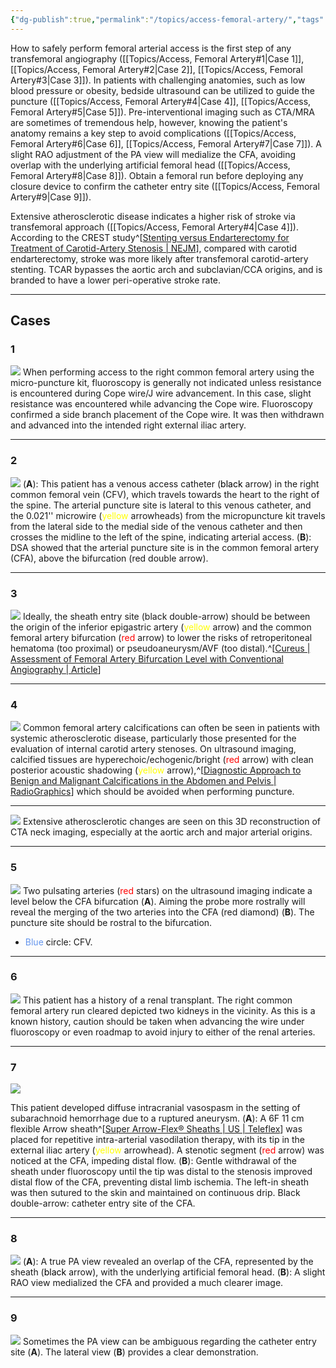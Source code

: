 ```yaml
---
{"dg-publish":true,"permalink":"/topics/access-femoral-artery/","tags":["access","anatomy","artery"],"created":"2023-08-14T19:26:50.000-07:00","updated":"2024-02-28T20:38:11.087-08:00"}
---
```



How to safely perform femoral arterial access is the first step of any transfemoral angiography ([[Topics/Access, Femoral Artery#1\|Case 1]], [[Topics/Access, Femoral Artery#2\|Case 2]], [[Topics/Access, Femoral Artery#3\|Case 3]]). In patients with challenging anatomies, such as low blood pressure or obesity, bedside ultrasound can be utilized to guide the puncture ([[Topics/Access, Femoral Artery#4\|Case 4]], [[Topics/Access, Femoral Artery#5\|Case 5]]). Pre-interventional imaging such as CTA/MRA are sometimes of tremendous help, however, knowing the patient's anatomy remains a key step to avoid complications ([[Topics/Access, Femoral Artery#6\|Case 6]], [[Topics/Access, Femoral Artery#7\|Case 7]]). A slight RAO adjustment of the PA view will medialize the CFA, avoiding overlap with the underlying artificial femoral head ([[Topics/Access, Femoral Artery#8\|Case 8]]). Obtain a femoral run before deploying any closure device to confirm the catheter entry site ([[Topics/Access, Femoral Artery#9\|Case 9]]).

Extensive atherosclerotic disease indicates a higher risk of stroke via transfemoral approach ([[Topics/Access, Femoral Artery#4\|Case 4]]). According to the CREST study^[[Stenting versus Endarterectomy for Treatment of Carotid-Artery Stenosis | NEJM](https://www.nejm.org/doi/full/10.1056/NEJMoa0912321?logout=true)], compared with carotid endarterectomy, stroke was more likely after transfemoral carotid-artery stenting. TCAR bypasses the aortic arch and subclavian/CCA origins, and is branded to have a lower peri-operative stroke rate.

---

## Cases

### 1 

![](https://i.imgur.com/m0aU4dv.jpg)
When performing access to the right common femoral artery using the micro-puncture kit, fluoroscopy is generally not indicated unless resistance is encountered during Cope wire/J wire advancement. In this case, slight resistance was encountered while advancing the Cope wire. Fluoroscopy confirmed a side branch placement of the Cope wire. It was then withdrawn and advanced into the intended right external iliac artery.

---
### 2

![](https://i.imgur.com/ID9QMXd.png)
(**A**): This patient has a venous access catheter (<span style="color:black">black</span> arrow) in the right common femoral vein (CFV), which travels towards the heart to the right of the spine. The arterial puncture site is lateral to this venous catheter, and the 0.021'' microwire (<span style="color:yellow">yellow</span> arrowheads) from the micropuncture kit travels from the lateral side to the medial side of the venous catheter and then crosses the midline to the left of the spine, indicating arterial access. 
(**B**): DSA showed that the arterial puncture site is in the common femoral artery (CFA), above the bifurcation (red double arrow).

---

### 3

![](https://i.imgur.com/NMlKfQ8.jpg)
Ideally, the sheath entry site (black double-arrow) should be between the origin of the inferior epigastric artery (<span style="color:yellow">yellow</span> arrow) and the common femoral artery bifurcation (<span style="color:red">red</span> arrow) to lower the risks of retroperitoneal hematoma (too proximal) or pseudoaneurysm/AVF (too distal).^[[Cureus | Assessment of Femoral Artery Bifurcation Level with Conventional Angiography | Article](https://www.cureus.com/articles/15378-assessment-of-femoral-artery-bifurcation-level-with-conventional-angiography#!/)]

---

### 4

![](https://i.imgur.com/Mz0WqSM.png)
Common femoral artery calcifications can often be seen in patients with systemic atherosclerotic disease, particularly those presented for the evaluation of internal carotid artery stenoses. On ultrasound imaging, calcified tissues are hyperechoic/echogenic/bright (<span style="color:red">red</span> arrow) with clean posterior acoustic shadowing (<span style="color:yellow">yellow</span> arrow),^[[Diagnostic Approach to Benign and Malignant Calcifications in the Abdomen and Pelvis | RadioGraphics](https://pubs.rsna.org/doi/full/10.1148/rg.2020190152)] which should be avoided when performing puncture.

---

![](https://i.imgur.com/AuhOYD5.png)
Extensive atherosclerotic changes are seen on this 3D reconstruction of CTA neck imaging, especially at the aortic arch and major arterial origins. 

---

### 5

![](https://i.imgur.com/mxgU9ar.jpg)
Two pulsating arteries (<span style="color: red">red</span> stars) on the ultrasound imaging indicate a level below the CFA bifurcation (**A**). Aiming the probe more rostrally will reveal the merging of the two arteries into the CFA (red diamond) (**B**). The puncture site should be rostral to the bifurcation. 

- <span style="color: cornflowerblue">Blue</span> circle: CFV.

---

### 6

![](https://i.imgur.com/sZtKMpN.jpg)
This patient has a history of a renal transplant. The right common femoral artery run cleared depicted two kidneys in the vicinity. As this is a known history, caution should be taken when advancing the wire under fluoroscopy or even roadmap to avoid injury to either of the renal arteries.

---

### 7

![](https://i.imgur.com/83tzk6M.png)

This patient developed diffuse intracranial vasospasm in the setting of subarachnoid hemorrhage due to a ruptured aneurysm. 
(**A**): A 6F 11 cm flexible Arrow sheath^[[Super Arrow-Flex® Sheaths | US | Teleflex](https://www.teleflex.com/usa/en/product-areas/interventional/vascular-access-closure/super-arrow-flex-sheaths/)] was placed for repetitive intra-arterial vasodilation therapy, with its tip in the external iliac artery (<span style="color:yellow">yellow</span> arrowhead). A stenotic segment (<span style="color:red">red</span> arrow) was noticed at the CFA, impeding distal flow. 
(**B**): Gentle withdrawal of the sheath under fluoroscopy until the tip was distal to the stenosis improved distal flow of the CFA, preventing distal limb ischemia. The left-in sheath was then sutured to the skin and maintained on continuous drip. Black double-arrow: catheter entry site of the CFA.

---

### 8

![](https://i.imgur.com/ZvyS1XW.jpg)
(**A**): A true PA view revealed an overlap of the CFA, represented by the sheath (<span style="color:black">black</span> arrow), with the underlying artificial femoral head.
(**B**): A slight RAO view medialized the CFA and provided a much clearer image.

---

### 9

![](https://i.imgur.com/DqFnEhN.jpg)
Sometimes the PA view can be ambiguous regarding the catheter entry site (**A**). The lateral view (**B**) provides a clear demonstration.